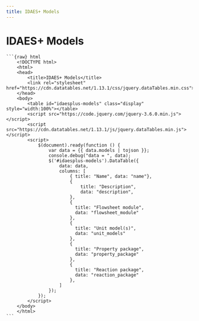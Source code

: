 ```yaml
---
title: IDAES+ Models
---
```

# IDAES+ Models

````{datatemplate:yaml} data.yaml
```{raw} html
    <!DOCTYPE html>
    <html>
    <head>
        <title>IDAES+ Models</title>
        <link rel="stylesheet" href="https://cdn.datatables.net/1.13.1/css/jquery.dataTables.min.css">
    </head>
    <body>
        <table id="idaesplus-models" class="display" style="width:100%"></table>
        <script src="https://code.jquery.com/jquery-3.6.0.min.js"></script>
        <script src="https://cdn.datatables.net/1.13.1/js/jquery.dataTables.min.js"></script>
        <script>
            $(document).ready(function () {
                var data = {{ data.models | tojson }};
                console.debug("data = ", data);
                $('#idaesplus-models').DataTable({
                    data: data,
                    columns: [
                        { title: "Name", data: "name"},
                        {
                            title: "Description",
                            data: "description",
                        },
                        {
                          title: "Flowsheet module",
                          data: "flowsheet_module"
                        },
                        {
                          title: "Unit model(s)",
                          data: "unit_models"
                        },
                        {
                          title: "Property package",
                          data: "property_package"
                        },
                        {
                          title: "Reaction package",
                          data: "reaction_package"
                        },
                    ]
                });
            });
        </script>
    </body>
    </html>
```
````
